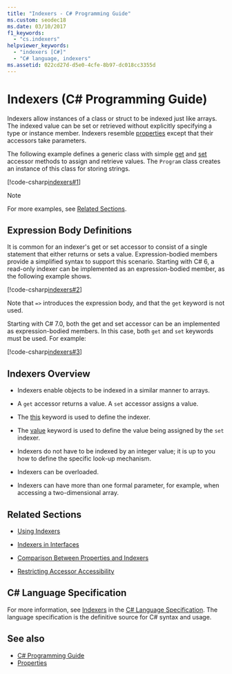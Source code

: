 ```yaml
---
title: "Indexers - C# Programming Guide"
ms.custom: seodec18
ms.date: 03/10/2017
f1_keywords: 
  - "cs.indexers"
helpviewer_keywords: 
  - "indexers [C#]"
  - "C# language, indexers"
ms.assetid: 022cd27d-d5e0-4cfe-8b97-dc018cc3355d
---
```

# Indexers (C# Programming Guide)

Indexers allow instances of a class or struct to be indexed just like arrays. The indexed value can be set or retrieved without explicitly specifying a type or instance member. Indexers resemble [properties](../classes-and-structs/properties.md) except that their accessors take parameters.  
 
 The following example defines a generic class with simple [get](../../language-reference/keywords/get.md) and [set](../../language-reference/keywords/set.md) accessor methods to assign and retrieve values. The `Program` class creates an instance of this class for storing strings.  
  
 [!code-csharp[indexers#1](../../../../samples/snippets/csharp/programming-guide/indexers/indexer-1.cs)]  
  
> [!NOTE]
> For more examples, see [Related Sections](./index.md#BKMK_RelatedSections).  
  
## Expression Body Definitions  
 
It is common for an indexer's get or set accessor to consist of a single statement that either returns or sets a value. Expression-bodied members provide a simplified syntax to support this scenario. Starting with C# 6, a read-only indexer can be implemented as an expression-bodied member, as the following example shows.

[!code-csharp[indexers#2](../../../../samples/snippets/csharp/programming-guide/indexers/indexer-2.cs)]  

Note that `=>` introduces the expression body, and that the `get` keyword is not used. 

Starting with C# 7.0, both the get and set accessor can be an implemented as expression-bodied members. In this case, both `get` and `set` keywords must be used. For example:

[!code-csharp[indexers#3](../../../../samples/snippets/csharp/programming-guide/indexers/indexer-3.cs)]  
  
## Indexers Overview  
  
- Indexers enable objects to be indexed in a similar manner to arrays.  
  
- A `get` accessor returns a value. A `set` accessor assigns a value.  
  
- The [this](../../language-reference/keywords/this.md) keyword is used to define the indexer.  
  
- The [value](../../language-reference/keywords/value.md) keyword is used to define the value being assigned by the `set` indexer.  
  
- Indexers do not have to be indexed by an integer value; it is up to you how to define the specific look-up mechanism.  
  
- Indexers can be overloaded.  
  
- Indexers can have more than one formal parameter, for example, when accessing a two-dimensional array.  
  
## <a name="BKMK_RelatedSections"></a> Related Sections  
  
- [Using Indexers](./using-indexers.md)  
  
- [Indexers in Interfaces](./indexers-in-interfaces.md)  
  
- [Comparison Between Properties and Indexers](./comparison-between-properties-and-indexers.md)  
  
- [Restricting Accessor Accessibility](../classes-and-structs/restricting-accessor-accessibility.md)  
  
## C# Language Specification  

For more information, see [Indexers](~/_csharplang/spec/classes.md#indexers) in the [C# Language Specification](../../language-reference/language-specification/index.md). The language specification is the definitive source for C# syntax and usage.
  
## See also

- [C# Programming Guide](../index.md)
- [Properties](../classes-and-structs/properties.md)
